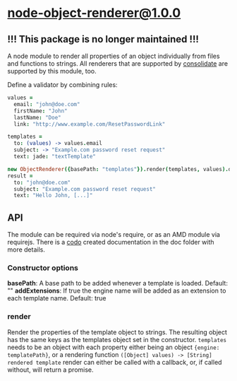 # node-object-renderer@1.0.0
## !!! This package is no longer maintained !!!
A node module to render all properties of an object individually from files and functions to strings.
All renderers that are supported by [consolidate][consolidate] are supported by this module, too.

Define a validator by combining rules:
```coffeescript
values =
  email: "john@doe.com"
  firstName: "John"
  lastName: "Doe"
  link: "http://www.example.com/ResetPasswordLink"

templates =
  to: (values) -> values.email
  subject: -> "Example.com password reset request"
  text: jade: "textTemplate"

new ObjectRenderer({basePath: "templates"}).render(templates, values).done(console.log)
result =
  to: "john@doe.com"
  subject: "Example.com password reset request"
  text: "Hello John, [...]"
```

## API

The module can be required via node's require, or as an AMD module via requirejs. 
There is a [codo][codo] created documentation in the doc folder with more details.

### Constructor options

**basePath**: A base path to be added whenever a template is loaded. Default: ""
**addExtensions**: If true the engine name will be added as an extension to each template name. Default: true

### render
Render the properties of the template object to strings. The resulting  object has the same keys
as the templates object set in the constructor.
```templates``` needs to be an object with each property either being an object ```{engine: templatePath}```,
or a rendering function ```([Object] values) -> [String] rendered template```
render can either be called with a callback, or, if called without, will return a promise.


[codo]: https://github.com/coffeedoc/codo
[consolidate]: https://github.com/tj/consolidate.js
